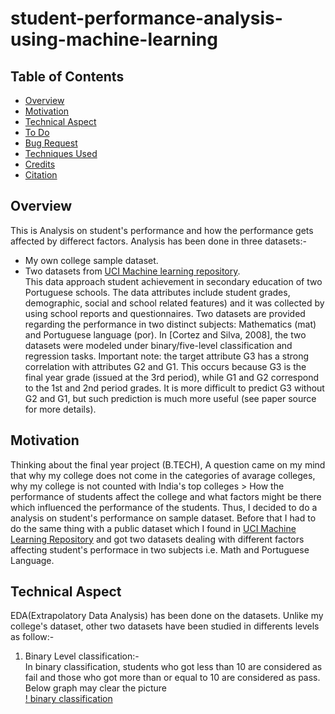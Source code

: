 # student-performance-analysis-using-machine-learning

## Table of Contents
* [Overview](#overview)
* [Motivation](#motivation)
* [Technical Aspect](#technical-aspect)
* [To Do](#to-do)
* [Bug Request](#bug-request)
* [Techniques Used](#technique-used)
* [Credits](#credits)
* [Citation](#citation)


## Overview
This is Analysis on student's performance and how the performance gets affected by differect factors. Analysis has been done in three datasets:- 
- My own college sample dataset.
- Two datasets from [UCI Machine learning repository](https://archive.ics.uci.edu/ml/index.php). </br>
This data approach student achievement in secondary education of two Portuguese schools. The data attributes include student grades, demographic, social and school related features) and it was collected by using school reports and questionnaires. Two datasets are provided regarding the performance in two distinct subjects: Mathematics (mat) and Portuguese language (por). In [Cortez and Silva, 2008], the two datasets were modeled under binary/five-level classification and regression tasks. Important note: the target attribute G3 has a strong correlation with attributes G2 and G1. This occurs because G3 is the final year grade (issued at the 3rd period), while G1 and G2 correspond to the 1st and 2nd period grades. It is more difficult to predict G3 without G2 and G1, but such prediction is much more useful (see paper source for more details).


## Motivation
Thinking about the final year project (B.TECH), A question came on my mind that why my college does not come in the categories of avarage colleges, why my college is not counted with India's top colleges > How the performance of students affect the college and what factors might be there which influenced the performance of the students. Thus, I decided to do a analysis on student's performance on sample dataset. Before that I had to do the same thing with a public dataset which I found in [UCI Machine Learning Repository](https://archive.ics.uci.edu/ml/index.php) and got two datasets dealing with different factors affecting student's performace in two subjects i.e. Math and Portuguese Language.


## Technical Aspect
EDA(Extrapolatory Data Analysis) has been done on the datasets. Unlike my college's dataset, other two datasets have been studied in differents levels as follow:-
1. Binary Level classification:- </br>
  In binary classification, students who got less than 10 are considered as fail and those who got more than or equal to 10 are considered as pass. Below graph may clear the picture </br>
  [! binary classification]()
